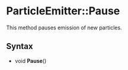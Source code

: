 # ParticleEmitter::Pause

This method pauses emission of new particles.

## Syntax

- void **Pause**()
